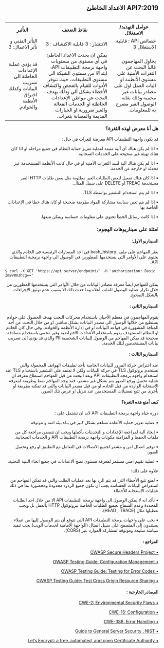 <h2 dir='rtl' align='right'> API7:2019 الاعداد الخاطئ</h2>

<table dir='rtl' align="right">
  <tr>
    <th>عوامل التهديد/ الاستغلال  </th>
    <th> نقاط الضعف </th>
    <th> التأثير </th>
  </tr>
  <tr>
    <td> خصائص API : قابلية الاستغلال 3</td>
    <td> الانتشار : 3 قابلية الاكتشاف : 3  </td>
    <td> التأثر التقني و تأثر الاعمال: 3 </td>
  </tr>
  <tr>
     <td> يحاول المهاجمون غالباً البحث عن الثغرات الأمنية على مستوى الأنظمة او اليات العمل اول على مصادر بيانات غير محمية وذلك بغاية الوصول الغير مصرح به للمعلومات. </td>
    <td> يمكن ان يحدث الاعداد الخاطئ في أي مستوى من مستويات واجهة برمجة التطبيقات API، ابتداءًا من مستوى الشبكة الى مستوى التطبيقات، حيث تتوفر الأدوات للقيام بالفحص واكتشاف الأخطاء بشكل آلي وذلك بهدف البحث عن مواطن الإعدادات الخاطئة او الخدمات الفعالة والغير ضرورية او الخيارات القديمة والمصابة بثغرات. </td>
    <td> قد يؤدي عملية الإعدادات الخاطئة الى تسريب البيانات وكذلك اختراق الأنظمة والخوادم. </td>    
  </tr>
</table>

<h3 dir='rtl' align='right'>هل أنا معرض لهذه الثغرة؟</h3>

<p dir='rtl' align='right'> قد يكون واجهة التطبيقات API معرضة لثغرات في حال :

<p dir='rtl' align='right'>▪️ اذا لم يكن هناك أي آلية متبعة لعملية تعزيز حماية النظام في جميع مراحله او اذا كان هناك تهيئة غير صحيحة على الخدمات السحابية.
<p dir='rtl' align='right'>▪️ اذا لم يكن هناك آلية لسد الثغرات الأمنية او في حال كانت الأنظمة المستخدمة غير محدثة او خارجة عن الخدمة.
<p dir='rtl' align='right'>▪️ اذا كان هناك تفعيل لبعض الطلبات الغير مطلوبة مثل بعض طلبات HTTP الغير مستخدمة TREAC او DELETE على سبيل المثال.
<p dir='rtl' align='right'>▪️  اذا لم يتم استخدام التشفير بواسطة TLS. 
<p dir='rtl' align='right'>▪️ إذا لم يتم تعين سياسة مشاركة المواد بطريقة صحيحة او كان هناك خطا في الإعدادات الخاصة بها
<p dir='rtl' align='right'>▪️ إذا كانت رسائل الخطأ تحتوي على معلومات حساسة ويمكن تتبعها.   


<h3 dir='rtl' align='right'> امثلة على سيناريوهات الهجوم: </h3>

<h4 dir='rtl' align='right'>السيناريو الاول: </h4>

<p dir='rtl' align='right'> يعثر المهاجم على ملف .bash_history في احد المسارات الرئيسية في الخادم والذي يحتوي على الأوامر التي يستخدمها المطورين في الوصول الى واجهة برمجية التطبيقات API.

```
$ curl -X GET 'https://api.server/endpoint/' -H 'authorization: Basic Zm9vOmJhcg=='
```
<p dir='rtl' align='right'> يمكن للمهاجم ايضاً معرفة مصادر البيانات من خلال الأوامر التي يستخدمها المطورين من خلال تكرار عملية الوصول للملف أعلاه وما حدث ذلك الا بسبب عدم توثيق الإجراءات بالشكل الصحيح.

    
<h4 dir='rtl' align='right'>السيناريو الثاني : </h4>

<p dir='rtl' align='right'> يقوم المهاجمون في معظم الأحيان باستخدام محركات البحث بهدف الحصول على خوادم يستطيع من خلالها الوصول الى مصدر البيانات بشكل مباشر. او من خلال البحث عن أحد المنافذ المشهورة في قواعد البيانات او في إدارة الأنظمة والخوادم.  وفي حال كان الخادم او النظام المستهدف يقوم باستخدام الأعدادت الافتراضية وغير محمي باستخدام مصادقة صحيحة قد يمكن المهاجم من الوصول للبيانات الشخصية PII والذي قد يؤدي الى تسريب بيانات المستخدمين لتلك الخدمة.

<h4 dir='rtl' align='right'>السيناريو الثالث  : </h4>

<p dir='rtl' align='right'> عند اعتراض حركة المرور للبيانات الخاصة بأحد تطبيقات الهواتف المحمولة والتي تستخدم بروتوكول TLS  في حركة البيانات ولكن  لا تعتمد على التشفير باستخدام TLS  عند استخدام واجهة برمجة التطبيقات API وبعد البحث من قبل المهاجم استطاع معرفة ان عملية تحميل ورفع الصور يتم بشكل غير مشفر، فقد وجد المهاجم نمط وطريقة لمعرفة الاستجابة الواردة من قبل الخادم او من قبل مصدر البيانات والتي قد تمكنه بطريقة او بأخرى من تتبع تفضيلات المستخدمين عند تنزيل او عرض تلك الصور.


<h4 dir='rtl' align='right'>كيف أمنع هذه الثغرة؟ </h4>

<p dir='rtl' align='right'> دورة حياة واجهة برمجة التطبيقات API لابد ان تشتمل على : 

<p dir='rtl' align='right'>▪️ عملية تعزيز حماية الأنظمة تساهم بشكل كبير في بناء بيئة امنة و موثوقة 
<p dir='rtl' align='right'>▪️ إيجاد آلية لمراجعة الإعدادات و التحديثات بأكملها ويجب ان تتضمن مراجعة كل من ملفات الحفظ و المزامنة مكونات واجهة برمجة التطبيقات API و الخدمات السحابية.
<p dir='rtl' align='right'>▪️ توفير اتصال امن و مشفر لجميع الاتصالات في التعامل مع التطبيق او رفع وتحميل الصور.
<p dir='rtl' align='right'>▪️ عملية تقييم امني مستمر لمعرفة مستوى نضج الاعدادات في جميع انحاء البنية التحتية.

<p dir='rtl' align='right'> علاوة على ذلك: 

<p dir='rtl' align='right'>▪️ لمنع تتبع الأخطاء التي قد يتم الرد بها بعد عمليات الطلب والتي قد تمكن المهاجم من استعراض البيانات الحساسة يجب ان تكون جميع الردود محدودة ومحصورة بما في ذلك عمليات الاستجابة للأخطاء.
<p dir='rtl' align='right'>▪️ تأكد انه لا يمكن الوصول الى واجهة برمجة التطبيقات API الا من خلال احد الطلبات المحددة وعدم السماح بجميع الطلبات الخاصة ببروتوكول HTTP بالعمل بل ويجب تعطيلها مثال (HEAD , TRACE).
<p dir='rtl' align='right'>▪️ يجب على واجهات برمجة التطبيقات API التي تتوقع أن يتم الوصول إليها من عملاء يستندون إلى المتصفح على سبيل المثال (الواجهة الامامية لخدمات الويب) يجب تنفيذ سياسة سليمة وموثوقة لمشاركة الموارد عبر (CORS).
    

<h4 dir='rtl' align='right'>المراجع :  </h4>

[<p dir='rtl' align='right'>▪️ OWASP Secure Headers Project </p>](https://www.owasp.org/index.php/OWASP_Secure_Headers_Project)
[<p dir='rtl' align='right'>▪️ OWASP Testing Guide: Configuration Management </p>](https://www.owasp.org/index.php/Testing_for_configuration_management)
[<p dir='rtl' align='right'>▪️ OWASP Testing Guide: Testing for Error Codes </p>](https://www.owasp.org/index.php/Testing_for_Error_Code_(OTG-ERR-001))
[<p dir='rtl' align='right'>▪️ OWASP Testing Guide: Test Cross Origin Resource Sharing</p>](https://www.owasp.org/index.php/Test_Cross_Origin_Resource_Sharing_(OTG-CLIENT-007))

<h4 dir='rtl' align='right'>المصادر الخارجية :   </h4>


[<p dir='rtl' align='right'>▪️ CWE-2: Environmental Security Flaws </p>]( https://cwe.mitre.org/data/definitions/2.html)
[<p dir='rtl' align='right'>▪️ CWE-16: Configuration </p>](https://cwe.mitre.org/data/definitions/16.html)
[<p dir='rtl' align='right'>▪️ CWE-388: Error Handling </p>](https://cwe.mitre.org/data/definitions/388.html)
[<p dir='rtl' align='right'>▪️ Guide to General Server Security , NIST </p>]( https://csrc.nist.gov/publications/detail/sp/800-123/final)
[<p dir='rtl' align='right'>▪️ Let’s Encrypt: a free, automated, and open Certificate Authority </p>](https://letsencrypt.org/)
